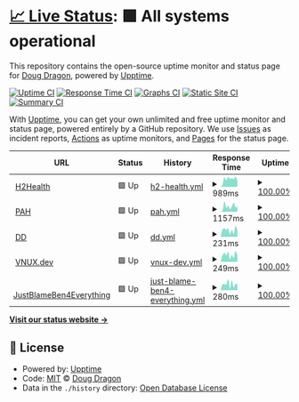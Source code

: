 # [📈 Live Status](https://dougdragon.github.io/upptime/): <!--live status--> **🟩 All systems operational**

This repository contains the open-source uptime monitor and status page for [Doug Dragon](http://dougdragon.com), powered by [Upptime](https://github.com/upptime/upptime).

[![Uptime CI](https://github.com/koj-co/upptime/workflows/Uptime%20CI/badge.svg)](https://github.com/koj-co/upptime/actions?query=workflow%3A%22Uptime+CI%22)
[![Response Time CI](https://github.com/koj-co/upptime/workflows/Response%20Time%20CI/badge.svg)](https://github.com/koj-co/upptime/actions?query=workflow%3A%22Response+Time+CI%22)
[![Graphs CI](https://github.com/koj-co/upptime/workflows/Graphs%20CI/badge.svg)](https://github.com/koj-co/upptime/actions?query=workflow%3A%22Graphs+CI%22)
[![Static Site CI](https://github.com/koj-co/upptime/workflows/Static%20Site%20CI/badge.svg)](https://github.com/koj-co/upptime/actions?query=workflow%3A%22Static+Site+CI%22)
[![Summary CI](https://github.com/koj-co/upptime/workflows/Summary%20CI/badge.svg)](https://github.com/koj-co/upptime/actions?query=workflow%3A%22Summary+CI%22)

With [Upptime](https://upptime.js.org), you can get your own unlimited and free uptime monitor and status page, powered entirely by a GitHub repository. We use [Issues](https://github.com/dougdragon/upptime/issues) as incident reports, [Actions](https://github.com/dougdragon/upptime/actions) as uptime monitors, and [Pages](https://dougdragon.github.io/upptime/) for the status page.

<!--start: status pages-->
<!-- This summary is generated by Upptime (https://github.com/upptime/upptime) -->
<!-- Do not edit this manually, your changes will be overwritten -->
<!-- prettier-ignore -->
| URL | Status | History | Response Time | Uptime |
| --- | ------ | ------- | ------------- | ------ |
| <img alt="" src="https://icons.duckduckgo.com/ip3/h2health.org.ico" height="13"> [H2Health](https://h2health.org) | 🟩 Up | [h2-health.yml](https://github.com/dougdragon/uptime/commits/HEAD/history/h2-health.yml) | <details><summary><img alt="Response time graph" src="./graphs/h2-health/response-time-week.png" height="20"> 989ms</summary><br><a href="https://dougdragon.github.io/uptime/history/h2-health"><img alt="Response time 1604" src="https://img.shields.io/endpoint?url=https%3A%2F%2Fraw.githubusercontent.com%2Fdougdragon%2Fuptime%2FHEAD%2Fapi%2Fh2-health%2Fresponse-time.json"></a><br><a href="https://dougdragon.github.io/uptime/history/h2-health"><img alt="24-hour response time 774" src="https://img.shields.io/endpoint?url=https%3A%2F%2Fraw.githubusercontent.com%2Fdougdragon%2Fuptime%2FHEAD%2Fapi%2Fh2-health%2Fresponse-time-day.json"></a><br><a href="https://dougdragon.github.io/uptime/history/h2-health"><img alt="7-day response time 989" src="https://img.shields.io/endpoint?url=https%3A%2F%2Fraw.githubusercontent.com%2Fdougdragon%2Fuptime%2FHEAD%2Fapi%2Fh2-health%2Fresponse-time-week.json"></a><br><a href="https://dougdragon.github.io/uptime/history/h2-health"><img alt="30-day response time 1166" src="https://img.shields.io/endpoint?url=https%3A%2F%2Fraw.githubusercontent.com%2Fdougdragon%2Fuptime%2FHEAD%2Fapi%2Fh2-health%2Fresponse-time-month.json"></a><br><a href="https://dougdragon.github.io/uptime/history/h2-health"><img alt="1-year response time 1739" src="https://img.shields.io/endpoint?url=https%3A%2F%2Fraw.githubusercontent.com%2Fdougdragon%2Fuptime%2FHEAD%2Fapi%2Fh2-health%2Fresponse-time-year.json"></a></details> | <details><summary><a href="https://dougdragon.github.io/uptime/history/h2-health">100.00%</a></summary><a href="https://dougdragon.github.io/uptime/history/h2-health"><img alt="All-time uptime 99.86%" src="https://img.shields.io/endpoint?url=https%3A%2F%2Fraw.githubusercontent.com%2Fdougdragon%2Fuptime%2FHEAD%2Fapi%2Fh2-health%2Fuptime.json"></a><br><a href="https://dougdragon.github.io/uptime/history/h2-health"><img alt="24-hour uptime 100.00%" src="https://img.shields.io/endpoint?url=https%3A%2F%2Fraw.githubusercontent.com%2Fdougdragon%2Fuptime%2FHEAD%2Fapi%2Fh2-health%2Fuptime-day.json"></a><br><a href="https://dougdragon.github.io/uptime/history/h2-health"><img alt="7-day uptime 100.00%" src="https://img.shields.io/endpoint?url=https%3A%2F%2Fraw.githubusercontent.com%2Fdougdragon%2Fuptime%2FHEAD%2Fapi%2Fh2-health%2Fuptime-week.json"></a><br><a href="https://dougdragon.github.io/uptime/history/h2-health"><img alt="30-day uptime 99.82%" src="https://img.shields.io/endpoint?url=https%3A%2F%2Fraw.githubusercontent.com%2Fdougdragon%2Fuptime%2FHEAD%2Fapi%2Fh2-health%2Fuptime-month.json"></a><br><a href="https://dougdragon.github.io/uptime/history/h2-health"><img alt="1-year uptime 99.89%" src="https://img.shields.io/endpoint?url=https%3A%2F%2Fraw.githubusercontent.com%2Fdougdragon%2Fuptime%2FHEAD%2Fapi%2Fh2-health%2Fuptime-year.json"></a></details>
| <img alt="" src="https://icons.duckduckgo.com/ip3/www.pembroke-animal-hospital.com.ico" height="13"> [PAH](https://www.pembroke-animal-hospital.com/) | 🟩 Up | [pah.yml](https://github.com/dougdragon/uptime/commits/HEAD/history/pah.yml) | <details><summary><img alt="Response time graph" src="./graphs/pah/response-time-week.png" height="20"> 1157ms</summary><br><a href="https://dougdragon.github.io/uptime/history/pah"><img alt="Response time 1486" src="https://img.shields.io/endpoint?url=https%3A%2F%2Fraw.githubusercontent.com%2Fdougdragon%2Fuptime%2FHEAD%2Fapi%2Fpah%2Fresponse-time.json"></a><br><a href="https://dougdragon.github.io/uptime/history/pah"><img alt="24-hour response time 968" src="https://img.shields.io/endpoint?url=https%3A%2F%2Fraw.githubusercontent.com%2Fdougdragon%2Fuptime%2FHEAD%2Fapi%2Fpah%2Fresponse-time-day.json"></a><br><a href="https://dougdragon.github.io/uptime/history/pah"><img alt="7-day response time 1157" src="https://img.shields.io/endpoint?url=https%3A%2F%2Fraw.githubusercontent.com%2Fdougdragon%2Fuptime%2FHEAD%2Fapi%2Fpah%2Fresponse-time-week.json"></a><br><a href="https://dougdragon.github.io/uptime/history/pah"><img alt="30-day response time 1013" src="https://img.shields.io/endpoint?url=https%3A%2F%2Fraw.githubusercontent.com%2Fdougdragon%2Fuptime%2FHEAD%2Fapi%2Fpah%2Fresponse-time-month.json"></a><br><a href="https://dougdragon.github.io/uptime/history/pah"><img alt="1-year response time 1594" src="https://img.shields.io/endpoint?url=https%3A%2F%2Fraw.githubusercontent.com%2Fdougdragon%2Fuptime%2FHEAD%2Fapi%2Fpah%2Fresponse-time-year.json"></a></details> | <details><summary><a href="https://dougdragon.github.io/uptime/history/pah">100.00%</a></summary><a href="https://dougdragon.github.io/uptime/history/pah"><img alt="All-time uptime 99.85%" src="https://img.shields.io/endpoint?url=https%3A%2F%2Fraw.githubusercontent.com%2Fdougdragon%2Fuptime%2FHEAD%2Fapi%2Fpah%2Fuptime.json"></a><br><a href="https://dougdragon.github.io/uptime/history/pah"><img alt="24-hour uptime 100.00%" src="https://img.shields.io/endpoint?url=https%3A%2F%2Fraw.githubusercontent.com%2Fdougdragon%2Fuptime%2FHEAD%2Fapi%2Fpah%2Fuptime-day.json"></a><br><a href="https://dougdragon.github.io/uptime/history/pah"><img alt="7-day uptime 100.00%" src="https://img.shields.io/endpoint?url=https%3A%2F%2Fraw.githubusercontent.com%2Fdougdragon%2Fuptime%2FHEAD%2Fapi%2Fpah%2Fuptime-week.json"></a><br><a href="https://dougdragon.github.io/uptime/history/pah"><img alt="30-day uptime 99.89%" src="https://img.shields.io/endpoint?url=https%3A%2F%2Fraw.githubusercontent.com%2Fdougdragon%2Fuptime%2FHEAD%2Fapi%2Fpah%2Fuptime-month.json"></a><br><a href="https://dougdragon.github.io/uptime/history/pah"><img alt="1-year uptime 99.85%" src="https://img.shields.io/endpoint?url=https%3A%2F%2Fraw.githubusercontent.com%2Fdougdragon%2Fuptime%2FHEAD%2Fapi%2Fpah%2Fuptime-year.json"></a></details>
| <img alt="" src="https://icons.duckduckgo.com/ip3/dougdragon.com.ico" height="13"> [DD](https://dougdragon.com) | 🟩 Up | [dd.yml](https://github.com/dougdragon/uptime/commits/HEAD/history/dd.yml) | <details><summary><img alt="Response time graph" src="./graphs/dd/response-time-week.png" height="20"> 231ms</summary><br><a href="https://dougdragon.github.io/uptime/history/dd"><img alt="Response time 310" src="https://img.shields.io/endpoint?url=https%3A%2F%2Fraw.githubusercontent.com%2Fdougdragon%2Fuptime%2FHEAD%2Fapi%2Fdd%2Fresponse-time.json"></a><br><a href="https://dougdragon.github.io/uptime/history/dd"><img alt="24-hour response time 308" src="https://img.shields.io/endpoint?url=https%3A%2F%2Fraw.githubusercontent.com%2Fdougdragon%2Fuptime%2FHEAD%2Fapi%2Fdd%2Fresponse-time-day.json"></a><br><a href="https://dougdragon.github.io/uptime/history/dd"><img alt="7-day response time 231" src="https://img.shields.io/endpoint?url=https%3A%2F%2Fraw.githubusercontent.com%2Fdougdragon%2Fuptime%2FHEAD%2Fapi%2Fdd%2Fresponse-time-week.json"></a><br><a href="https://dougdragon.github.io/uptime/history/dd"><img alt="30-day response time 249" src="https://img.shields.io/endpoint?url=https%3A%2F%2Fraw.githubusercontent.com%2Fdougdragon%2Fuptime%2FHEAD%2Fapi%2Fdd%2Fresponse-time-month.json"></a><br><a href="https://dougdragon.github.io/uptime/history/dd"><img alt="1-year response time 320" src="https://img.shields.io/endpoint?url=https%3A%2F%2Fraw.githubusercontent.com%2Fdougdragon%2Fuptime%2FHEAD%2Fapi%2Fdd%2Fresponse-time-year.json"></a></details> | <details><summary><a href="https://dougdragon.github.io/uptime/history/dd">100.00%</a></summary><a href="https://dougdragon.github.io/uptime/history/dd"><img alt="All-time uptime 99.87%" src="https://img.shields.io/endpoint?url=https%3A%2F%2Fraw.githubusercontent.com%2Fdougdragon%2Fuptime%2FHEAD%2Fapi%2Fdd%2Fuptime.json"></a><br><a href="https://dougdragon.github.io/uptime/history/dd"><img alt="24-hour uptime 100.00%" src="https://img.shields.io/endpoint?url=https%3A%2F%2Fraw.githubusercontent.com%2Fdougdragon%2Fuptime%2FHEAD%2Fapi%2Fdd%2Fuptime-day.json"></a><br><a href="https://dougdragon.github.io/uptime/history/dd"><img alt="7-day uptime 100.00%" src="https://img.shields.io/endpoint?url=https%3A%2F%2Fraw.githubusercontent.com%2Fdougdragon%2Fuptime%2FHEAD%2Fapi%2Fdd%2Fuptime-week.json"></a><br><a href="https://dougdragon.github.io/uptime/history/dd"><img alt="30-day uptime 99.87%" src="https://img.shields.io/endpoint?url=https%3A%2F%2Fraw.githubusercontent.com%2Fdougdragon%2Fuptime%2FHEAD%2Fapi%2Fdd%2Fuptime-month.json"></a><br><a href="https://dougdragon.github.io/uptime/history/dd"><img alt="1-year uptime 99.86%" src="https://img.shields.io/endpoint?url=https%3A%2F%2Fraw.githubusercontent.com%2Fdougdragon%2Fuptime%2FHEAD%2Fapi%2Fdd%2Fuptime-year.json"></a></details>
| <img alt="" src="https://icons.duckduckgo.com/ip3/vnux.dev.ico" height="13"> [VNUX.dev](https://vnux.dev) | 🟩 Up | [vnux-dev.yml](https://github.com/dougdragon/uptime/commits/HEAD/history/vnux-dev.yml) | <details><summary><img alt="Response time graph" src="./graphs/vnux-dev/response-time-week.png" height="20"> 249ms</summary><br><a href="https://dougdragon.github.io/uptime/history/vnux-dev"><img alt="Response time 368" src="https://img.shields.io/endpoint?url=https%3A%2F%2Fraw.githubusercontent.com%2Fdougdragon%2Fuptime%2FHEAD%2Fapi%2Fvnux-dev%2Fresponse-time.json"></a><br><a href="https://dougdragon.github.io/uptime/history/vnux-dev"><img alt="24-hour response time 335" src="https://img.shields.io/endpoint?url=https%3A%2F%2Fraw.githubusercontent.com%2Fdougdragon%2Fuptime%2FHEAD%2Fapi%2Fvnux-dev%2Fresponse-time-day.json"></a><br><a href="https://dougdragon.github.io/uptime/history/vnux-dev"><img alt="7-day response time 249" src="https://img.shields.io/endpoint?url=https%3A%2F%2Fraw.githubusercontent.com%2Fdougdragon%2Fuptime%2FHEAD%2Fapi%2Fvnux-dev%2Fresponse-time-week.json"></a><br><a href="https://dougdragon.github.io/uptime/history/vnux-dev"><img alt="30-day response time 230" src="https://img.shields.io/endpoint?url=https%3A%2F%2Fraw.githubusercontent.com%2Fdougdragon%2Fuptime%2FHEAD%2Fapi%2Fvnux-dev%2Fresponse-time-month.json"></a><br><a href="https://dougdragon.github.io/uptime/history/vnux-dev"><img alt="1-year response time 374" src="https://img.shields.io/endpoint?url=https%3A%2F%2Fraw.githubusercontent.com%2Fdougdragon%2Fuptime%2FHEAD%2Fapi%2Fvnux-dev%2Fresponse-time-year.json"></a></details> | <details><summary><a href="https://dougdragon.github.io/uptime/history/vnux-dev">100.00%</a></summary><a href="https://dougdragon.github.io/uptime/history/vnux-dev"><img alt="All-time uptime 99.88%" src="https://img.shields.io/endpoint?url=https%3A%2F%2Fraw.githubusercontent.com%2Fdougdragon%2Fuptime%2FHEAD%2Fapi%2Fvnux-dev%2Fuptime.json"></a><br><a href="https://dougdragon.github.io/uptime/history/vnux-dev"><img alt="24-hour uptime 100.00%" src="https://img.shields.io/endpoint?url=https%3A%2F%2Fraw.githubusercontent.com%2Fdougdragon%2Fuptime%2FHEAD%2Fapi%2Fvnux-dev%2Fuptime-day.json"></a><br><a href="https://dougdragon.github.io/uptime/history/vnux-dev"><img alt="7-day uptime 100.00%" src="https://img.shields.io/endpoint?url=https%3A%2F%2Fraw.githubusercontent.com%2Fdougdragon%2Fuptime%2FHEAD%2Fapi%2Fvnux-dev%2Fuptime-week.json"></a><br><a href="https://dougdragon.github.io/uptime/history/vnux-dev"><img alt="30-day uptime 99.87%" src="https://img.shields.io/endpoint?url=https%3A%2F%2Fraw.githubusercontent.com%2Fdougdragon%2Fuptime%2FHEAD%2Fapi%2Fvnux-dev%2Fuptime-month.json"></a><br><a href="https://dougdragon.github.io/uptime/history/vnux-dev"><img alt="1-year uptime 99.88%" src="https://img.shields.io/endpoint?url=https%3A%2F%2Fraw.githubusercontent.com%2Fdougdragon%2Fuptime%2FHEAD%2Fapi%2Fvnux-dev%2Fuptime-year.json"></a></details>
| <img alt="" src="https://icons.duckduckgo.com/ip3/justblameben4everything.site.ico" height="13"> [JustBlameBen4Everything](https://justblameben4everything.site) | 🟩 Up | [just-blame-ben4-everything.yml](https://github.com/dougdragon/uptime/commits/HEAD/history/just-blame-ben4-everything.yml) | <details><summary><img alt="Response time graph" src="./graphs/just-blame-ben4-everything/response-time-week.png" height="20"> 280ms</summary><br><a href="https://dougdragon.github.io/uptime/history/just-blame-ben4-everything"><img alt="Response time 420" src="https://img.shields.io/endpoint?url=https%3A%2F%2Fraw.githubusercontent.com%2Fdougdragon%2Fuptime%2FHEAD%2Fapi%2Fjust-blame-ben4-everything%2Fresponse-time.json"></a><br><a href="https://dougdragon.github.io/uptime/history/just-blame-ben4-everything"><img alt="24-hour response time 357" src="https://img.shields.io/endpoint?url=https%3A%2F%2Fraw.githubusercontent.com%2Fdougdragon%2Fuptime%2FHEAD%2Fapi%2Fjust-blame-ben4-everything%2Fresponse-time-day.json"></a><br><a href="https://dougdragon.github.io/uptime/history/just-blame-ben4-everything"><img alt="7-day response time 280" src="https://img.shields.io/endpoint?url=https%3A%2F%2Fraw.githubusercontent.com%2Fdougdragon%2Fuptime%2FHEAD%2Fapi%2Fjust-blame-ben4-everything%2Fresponse-time-week.json"></a><br><a href="https://dougdragon.github.io/uptime/history/just-blame-ben4-everything"><img alt="30-day response time 420" src="https://img.shields.io/endpoint?url=https%3A%2F%2Fraw.githubusercontent.com%2Fdougdragon%2Fuptime%2FHEAD%2Fapi%2Fjust-blame-ben4-everything%2Fresponse-time-month.json"></a><br><a href="https://dougdragon.github.io/uptime/history/just-blame-ben4-everything"><img alt="1-year response time 418" src="https://img.shields.io/endpoint?url=https%3A%2F%2Fraw.githubusercontent.com%2Fdougdragon%2Fuptime%2FHEAD%2Fapi%2Fjust-blame-ben4-everything%2Fresponse-time-year.json"></a></details> | <details><summary><a href="https://dougdragon.github.io/uptime/history/just-blame-ben4-everything">100.00%</a></summary><a href="https://dougdragon.github.io/uptime/history/just-blame-ben4-everything"><img alt="All-time uptime 78.78%" src="https://img.shields.io/endpoint?url=https%3A%2F%2Fraw.githubusercontent.com%2Fdougdragon%2Fuptime%2FHEAD%2Fapi%2Fjust-blame-ben4-everything%2Fuptime.json"></a><br><a href="https://dougdragon.github.io/uptime/history/just-blame-ben4-everything"><img alt="24-hour uptime 100.00%" src="https://img.shields.io/endpoint?url=https%3A%2F%2Fraw.githubusercontent.com%2Fdougdragon%2Fuptime%2FHEAD%2Fapi%2Fjust-blame-ben4-everything%2Fuptime-day.json"></a><br><a href="https://dougdragon.github.io/uptime/history/just-blame-ben4-everything"><img alt="7-day uptime 100.00%" src="https://img.shields.io/endpoint?url=https%3A%2F%2Fraw.githubusercontent.com%2Fdougdragon%2Fuptime%2FHEAD%2Fapi%2Fjust-blame-ben4-everything%2Fuptime-week.json"></a><br><a href="https://dougdragon.github.io/uptime/history/just-blame-ben4-everything"><img alt="30-day uptime 99.91%" src="https://img.shields.io/endpoint?url=https%3A%2F%2Fraw.githubusercontent.com%2Fdougdragon%2Fuptime%2FHEAD%2Fapi%2Fjust-blame-ben4-everything%2Fuptime-month.json"></a><br><a href="https://dougdragon.github.io/uptime/history/just-blame-ben4-everything"><img alt="1-year uptime 95.28%" src="https://img.shields.io/endpoint?url=https%3A%2F%2Fraw.githubusercontent.com%2Fdougdragon%2Fuptime%2FHEAD%2Fapi%2Fjust-blame-ben4-everything%2Fuptime-year.json"></a></details>

<!--end: status pages-->

[**Visit our status website →**](https://dougdragon.github.io/upptime)

## 📄 License

- Powered by: [Upptime](https://github.com/upptime/upptime)
- Code: [MIT](./LICENSE) © [Doug Dragon](http://dougdragon.com)
- Data in the `./history` directory: [Open Database License](https://opendatacommons.org/licenses/odbl/1-0/)
